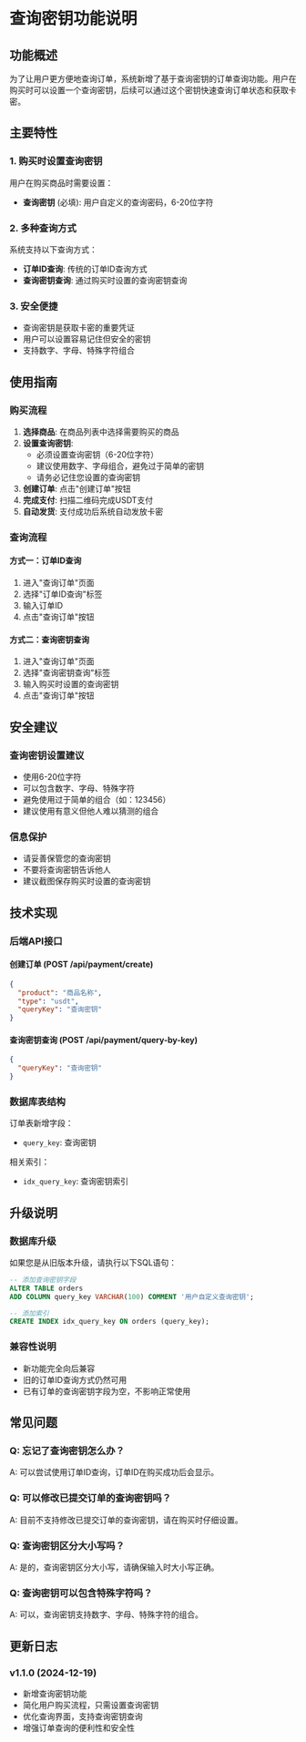 # 查询密钥功能说明

## 功能概述

为了让用户更方便地查询订单，系统新增了基于查询密钥的订单查询功能。用户在购买时可以设置一个查询密钥，后续可以通过这个密钥快速查询订单状态和获取卡密。

## 主要特性

### 1. 购买时设置查询密钥
用户在购买商品时需要设置：
- **查询密钥** (必填): 用户自定义的查询密码，6-20位字符

### 2. 多种查询方式
系统支持以下查询方式：
- **订单ID查询**: 传统的订单ID查询方式
- **查询密钥查询**: 通过购买时设置的查询密钥查询

### 3. 安全便捷
- 查询密钥是获取卡密的重要凭证
- 用户可以设置容易记住但安全的密钥
- 支持数字、字母、特殊字符组合

## 使用指南

### 购买流程

1. **选择商品**: 在商品列表中选择需要购买的商品
2. **设置查询密钥**: 
   - 必须设置查询密钥（6-20位字符）
   - 建议使用数字、字母组合，避免过于简单的密钥
   - 请务必记住您设置的查询密钥
3. **创建订单**: 点击"创建订单"按钮
4. **完成支付**: 扫描二维码完成USDT支付
5. **自动发货**: 支付成功后系统自动发放卡密

### 查询流程

#### 方式一：订单ID查询
1. 进入"查询订单"页面
2. 选择"订单ID查询"标签
3. 输入订单ID
4. 点击"查询订单"按钮

#### 方式二：查询密钥查询
1. 进入"查询订单"页面
2. 选择"查询密钥查询"标签
3. 输入购买时设置的查询密钥
4. 点击"查询订单"按钮

## 安全建议

### 查询密钥设置建议
- 使用6-20位字符
- 可以包含数字、字母、特殊字符
- 避免使用过于简单的组合（如：123456）
- 建议使用有意义但他人难以猜测的组合

### 信息保护
- 请妥善保管您的查询密钥
- 不要将查询密钥告诉他人
- 建议截图保存购买时设置的查询密钥

## 技术实现

### 后端API接口

#### 创建订单 (POST /api/payment/create)
```json
{
  "product": "商品名称",
  "type": "usdt",
  "queryKey": "查询密钥"
}
```

#### 查询密钥查询 (POST /api/payment/query-by-key)
```json
{
  "queryKey": "查询密钥"
}
```

### 数据库表结构

订单表新增字段：
- `query_key`: 查询密钥

相关索引：
- `idx_query_key`: 查询密钥索引

## 升级说明

### 数据库升级
如果您是从旧版本升级，请执行以下SQL语句：

```sql
-- 添加查询密钥字段
ALTER TABLE orders 
ADD COLUMN query_key VARCHAR(100) COMMENT '用户自定义查询密钥';

-- 添加索引
CREATE INDEX idx_query_key ON orders (query_key);
```

### 兼容性说明
- 新功能完全向后兼容
- 旧的订单ID查询方式仍然可用
- 已有订单的查询密钥字段为空，不影响正常使用

## 常见问题

### Q: 忘记了查询密钥怎么办？
A: 可以尝试使用订单ID查询，订单ID在购买成功后会显示。

### Q: 可以修改已提交订单的查询密钥吗？
A: 目前不支持修改已提交订单的查询密钥，请在购买时仔细设置。

### Q: 查询密钥区分大小写吗？
A: 是的，查询密钥区分大小写，请确保输入时大小写正确。

### Q: 查询密钥可以包含特殊字符吗？
A: 可以，查询密钥支持数字、字母、特殊字符的组合。

## 更新日志

### v1.1.0 (2024-12-19)
- 新增查询密钥功能
- 简化用户购买流程，只需设置查询密钥
- 优化查询界面，支持查询密钥查询
- 增强订单查询的便利性和安全性 
